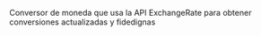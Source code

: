 Conversor de moneda que usa la API ExchangeRate para obtener conversiones actualizadas y fidedignas
